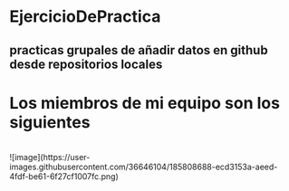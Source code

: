 # EjercicioDePractica
## practicas grupales de añadir datos en github desde repositorios locales

<h1>Los miembros de mi equipo son los siguientes</h1>
<br>
![image](https://user-images.githubusercontent.com/36646104/185808688-ecd3153a-aeed-4fdf-be61-6f27cf1007fc.png)
